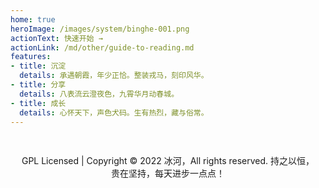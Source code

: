 ```yaml
---
home: true
heroImage: /images/system/binghe-001.png
actionText: 快速开始 →
actionLink: /md/other/guide-to-reading.md
features:
- title: 沉淀
  details: 承遇朝霞，年少正恰。整装戎马，刻印风华。
- title: 分享
  details: 八表流云澄夜色，九霄华月动春城。
- title: 成长
  details: 心怀天下，声色犬码。生有热烈，藏与俗常。
---
```


<div style="text-align:center;padding:30px 15px;">
    GPL Licensed | Copyright © 2022 冰河，All rights reserved. 持之以恒，贵在坚持，每天进步一点点！
</div>
